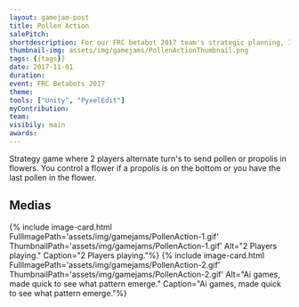 ```yaml
---
layout: gamejam-post
title: Pollen Action
salePitch: 
shortdescription: For our FRC betabot 2017 team's strategic planning, I made a game to simulate the competition.
thumbnail-img: assets/img/gamejams/PollenActionThumbnail.png
tags: {{tags}}
date: 2017-11-01
duration: 
event: FRC Betabots 2017
theme: 
tools: ["Unity", "PyxelEdit"]
myContribution: 
team: 
visibily: main
awards: 
---
```

Strategy game where 2 players alternate turn's to send pollen or propolis in flowers. You control a flower if a propolis is on the bottom or you have the last pollen in the flower.



## Medias
<div class="row">
{% include image-card.html FullImagePath='assets/img/gamejams/PollenAction-1.gif' ThumbnailPath='assets/img/gamejams/PollenAction-1.gif' Alt="2 Players playing." Caption="2 Players playing."%}
{% include image-card.html FullImagePath='assets/img/gamejams/PollenAction-2.gif' ThumbnailPath='assets/img/gamejams/PollenAction-2.gif' Alt="Ai games, made quick to see what pattern emerge." Caption="Ai games, made quick to see what pattern emerge."%}
</div>
